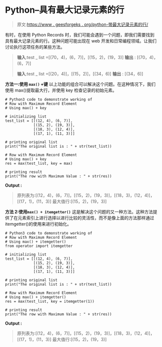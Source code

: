 # Python–具有最大记录元素的行

> 原文:[https://www . geesforgeks . org/python-带最大记录元素的行/](https://www.geeksforgeeks.org/python-row-with-maximum-record-element/)

有时，在使用 Python Records 时，我们可能会遇到一个问题，即我们需要找到具有最大记录元素的行。这种问题可能出现在 web 开发和日常编程领域。让我们讨论执行这项任务的某些方法。

> **输入**:test _ list =[(70，4)，(6，7)]，[(15，2)，(19，3)]
> **输出** : [(70，4)，(6，7)]
> 
> **输入**:test _ list =[(20，4)]，[(15，2)]，[(34，6)]
> **输出** : [(34，6)]

**方法一:使用 `max()` +键**
以上功能的组合可以解决这个问题。在这种情况下，我们使用 max()提取最大行，并使用 key 检查记录的初始元素。

```
# Python3 code to demonstrate working of 
# Row with Maximum Record Element
# Using max() + key

# initializing list
test_list = [[(12, 4), (6, 7)], 
             [(15, 2), (19, 3)], 
             [(18, 3), (12, 4)], 
             [(17, 1), (11, 3)]]

# printing original list
print("The original list is : " + str(test_list))

# Row with Maximum Record Element
# Using max() + key
res = max(test_list, key = max)

# printing result 
print("The row with Maximum Value : " + str(res)) 
```

**Output :**

> 原列表为:[(12，4)，(6，7)]，[(15，2)，(19，3)]，[(18，3)，(12，4)]，[(17，1)，(11，3)]
> 最大值行:[(15，2)，(19，3)]

**方法 2:使用`max() + itemgetter()`**
这是解决这个问题的又一种方法。这种方法提供了在元素索引上进行选择以进行比较的灵活性，而不是像上面的方法那样通过 itemgetter()的使用来进行初始化。

```
# Python3 code to demonstrate working of 
# Row with Maximum Record Element
# Using max() + itemgetter()
from operator import itemgetter

# initializing list
test_list = [[(12, 4), (6, 7)], 
             [(15, 2), (19, 3)], 
             [(18, 3), (12, 4)], 
             [(17, 1), (11, 3)]]

# printing original list
print("The original list is : " + str(test_list))

# Row with Maximum Record Element
# Using max() + itemgetter()
res = max(test_list, key = itemgetter(1))

# printing result 
print("The row with Maximum Value : " + str(res)) 
```

**Output :**

> 原列表为:[(12，4)，(6，7)]，[(15，2)，(19，3)]，[(18，3)，(12，4)]，[(17，1)，(11，3)]
> 最大值行:[(15，2)，(19，3)]